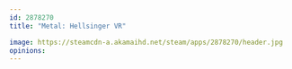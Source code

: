 ```yaml
---
id: 2878270
title: "Metal: Hellsinger VR"

image: https://steamcdn-a.akamaihd.net/steam/apps/2878270/header.jpg
opinions:
---
```

